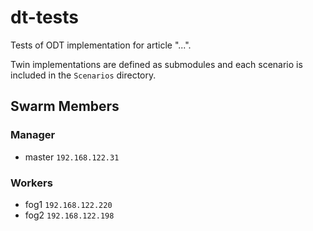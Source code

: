 # dt-tests

Tests of ODT implementation for article "...".

Twin implementations are defined as submodules and each scenario is included in the `Scenarios` directory.

## Swarm Members

### Manager
- master `192.168.122.31`

### Workers
- fog1 `192.168.122.220`
- fog2 `192.168.122.198`
